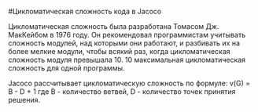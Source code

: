 #Цикломатическая сложность кода в Jacoco

Цикломатическая сложность была разработана Томасом Дж. МакКейбом в 1976 году. Он рекомендовал программистам учитывать сложность модулей, над которыми они работают, и разбивать их на более мелкие модули, чтобы всякий раз, когда цикломатическая сложность модуля превышала 10. 10 максимальная цикломатическая сложность для одной программы.

Jacoco рассчитывает цикломатическую сложность по формуле: 
v(G) = B - D + 1
где B - количество ветвей, D - количество точек принятия решения.
